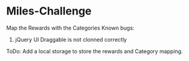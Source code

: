 # Miles-Challenge
Map the Rewards with the Categories
Known bugs:
1. jQuery UI Draggable is not clonned correctly

ToDo:
Add a local storage to store the rewards and Category mapping.
